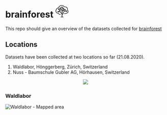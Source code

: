 # brainforest <img src="images/brainforest.jpg" height=40>

This repo should give an overview of the datasets collected for [brainforest](https://brainforest.global/)

## Locations
Datasets have been collected at two locations so far (21.08.2020).

1. Waldlabor, Hönggerberg, Zürich, Switzerland
2. Nuss - Baumschule Gubler AG, Hörhausen, Switzerland

<p align="center">
  <img src="images/overview.png" height=300>
</p>

### Waldlabor
![Waldlabor - Mapped area](images/waldlabor_mapped.png)
